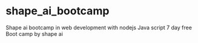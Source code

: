 # shape_ai_bootcamp
Shape ai bootcamp in web development with nodejs Java script 7 day free Boot camp by shape ai
